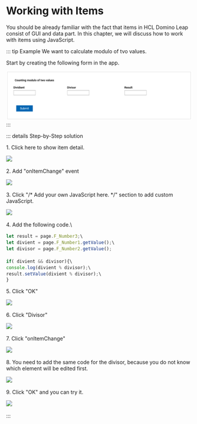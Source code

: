 # Working with Items

You should be already familiar with the fact that items in HCL Domino Leap consist of GUI and data part. In this
chapter,
we will discuss how to work with items using JavaScript.

::: tip Example
We want to calculate modulo of tvo values.

Start by creating the following form in the app.

![img_1.png](img_1.png)
:::

::: details Step-by-Step solution


1\. Click here to show item detail.

![](https://ajeuwbhvhr.cloudimg.io/colony-recorder.s3.amazonaws.com/files/2024-04-09/e37d7460-fb8b-459c-843e-c52cce62764b/ascreenshot.jpeg?tl_px=39,0&br_px=1114,600&force_format=png&wat_scale=95&wat=1&wat_opacity=0.7&wat_gravity=northwest&wat_url=https://colony-recorder.s3.us-west-1.amazonaws.com/images/watermarks/FB923C_standard.png&wat_pad=502,127)

2\. Add "onItemChange" event

![](https://ajeuwbhvhr.cloudimg.io/colony-recorder.s3.amazonaws.com/files/2024-04-09/da53a819-4d41-4907-b31d-3cc7075c0148/ascreenshot.jpeg?tl_px=1485,86&br_px=2560,687&force_format=png&wat_scale=95&wat=1&wat_opacity=0.7&wat_gravity=northwest&wat_url=https://colony-recorder.s3.us-west-1.amazonaws.com/images/watermarks/FB923C_standard.png&wat_pad=751,265)

3\. Click "/\* Add your own JavaScript here. \*/" section to add custom JavaScript.

![](https://ajeuwbhvhr.cloudimg.io/colony-recorder.s3.amazonaws.com/files/2024-04-09/2a3d7fea-b338-40e6-b6ff-3b78596a7573/ascreenshot.jpeg?tl_px=784,212&br_px=1859,813&force_format=png&wat_scale=95&wat=1&wat_opacity=0.7&wat_gravity=northwest&wat_url=https://colony-recorder.s3.us-west-1.amazonaws.com/images/watermarks/FB923C_standard.png&wat_pad=502,265)

4\. Add the following code.\

``` javascript
let result = page.F_Number3;\
let divient = page.F_Number1.getValue();\
let divisor = page.F_Number2.getValue();

if( divient && divisor){\
console.log(divient % divisor);\
result.setValue(divient % divisor);\
}
```

5\. Click "OK"

![](https://ajeuwbhvhr.cloudimg.io/colony-recorder.s3.amazonaws.com/files/2024-04-09/5f131335-a0a6-4146-b39b-0e581123fb53/ascreenshot.jpeg?tl_px=1082,678&br_px=2157,1279&force_format=png&wat_scale=95&wat=1&wat_opacity=0.7&wat_gravity=northwest&wat_url=https://colony-recorder.s3.us-west-1.amazonaws.com/images/watermarks/FB923C_standard.png&wat_pad=502,273)

6\. Click "Divisor"

![](https://ajeuwbhvhr.cloudimg.io/colony-recorder.s3.amazonaws.com/files/2024-04-09/c7906321-478a-4157-adf3-39f25d5ee3c6/ascreenshot.jpeg?tl_px=387,0&br_px=1462,600&force_format=png&wat_scale=95&wat=1&wat_opacity=0.7&wat_gravity=northwest&wat_url=https://colony-recorder.s3.us-west-1.amazonaws.com/images/watermarks/FB923C_standard.png&wat_pad=502,193)

7\. Click "onItemChange"

![](https://ajeuwbhvhr.cloudimg.io/colony-recorder.s3.amazonaws.com/files/2024-04-09/e013400a-2a6a-415d-b03a-0242fa9b8455/ascreenshot.jpeg?tl_px=1485,80&br_px=2560,681&force_format=png&wat_scale=95&wat=1&wat_opacity=0.7&wat_gravity=northwest&wat_url=https://colony-recorder.s3.us-west-1.amazonaws.com/images/watermarks/FB923C_standard.png&wat_pad=741,265)

8\. You need to add the same code for the divisor, because you do not know which element will be edited first.

![](https://ajeuwbhvhr.cloudimg.io/colony-recorder.s3.amazonaws.com/files/2024-04-09/f3a27da7-9f99-457b-9163-041abe4fde67/ascreenshot.jpeg?tl_px=533,256&br_px=1608,857&force_format=png&wat_scale=95&wat=1&wat_opacity=0.7&wat_gravity=northwest&wat_url=https://colony-recorder.s3.us-west-1.amazonaws.com/images/watermarks/FB923C_standard.png&wat_pad=502,265)

9\. Click "OK" and you can try it.

![](https://ajeuwbhvhr.cloudimg.io/colony-recorder.s3.amazonaws.com/files/2024-04-09/82850d12-2c87-4272-a42c-fa1a70157087/ascreenshot.jpeg?tl_px=1102,678&br_px=2177,1279&force_format=png&wat_scale=95&wat=1&wat_opacity=0.7&wat_gravity=northwest&wat_url=https://colony-recorder.s3.us-west-1.amazonaws.com/images/watermarks/FB923C_standard.png&wat_pad=502,267)

:::